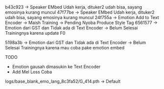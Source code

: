 b43c923 -> Speaker EMbed Udah kerja, dituker2 udah bisa, sayang emosinya kurang muncul
47f77be -> Speaker EMbed Udah kerja, dituker2 udah bisa, sayang emosinya kurang muncul
24f755a -> Emotion Add to Text Encoder -> Maish Training -> Pending Nyoba Produce Style Tag
6561577 -> Emotion dari GST dan Tidak ada di Text Encoder -> Belum Selesai Trainingnya karena update F0

5198a3b -> Emotion dari GST dan Tidak ada di Text Encoder -> Belum Selesai Trainingnya karena mau coba pake emotion embed
<!-- Current -> Emotion Tidak ada di Deocder, Dan Amotion Add setelah Embeddding Phoneme -> Masih Training -->

TODO
- Emotion gausah dimasukin ke Text Encoder
- Add Mel Loss Coba


logs/base_blank_emo_lang_8c3fa52/G_414.pth -> Default